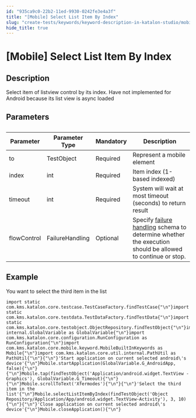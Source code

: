 ```yaml
---
id: "935ca9c0-22b2-11ed-9930-0242fe3e4a3f"
title: "[Mobile] Select List Item By Index"
slug: "create-tests/keywords/keyword-description-in-katalon-studio/mobile-keywords/mobile-select-list-item-by-index"
hide_title: true
---
```


# <a id="id_0" class="anchor_top_offset"/><a id="ariaid-title1" class="anchor_top_offset"/>[Mobile] Select List Item By Index


## <a id="id_0__id_1" class="anchor_top_offset"/>Description

              
<p xmlns="http://www.w3.org/1999/xhtml" className="p">Select item of listview control by its index. Have not   implemented for Android because its list view is async loaded</p> 
      

## <a id="id_0__id_2" class="anchor_top_offset"/>Parameters  

              
<table xmlns="http://www.w3.org/1999/xhtml" className="table anchor_top_offset" id="id_0__b83a6e87-92f9-4a7b-8d01-6b93bb498fef"><caption /><thead className="thead"><tr className><th className="entry anchor_top_offset" id="id_0__b83a6e87-92f9-4a7b-8d01-6b93bb498fef__entry__1">Parameter</th><th className="entry anchor_top_offset" id="id_0__b83a6e87-92f9-4a7b-8d01-6b93bb498fef__entry__2">Parameter Type</th><th className="entry anchor_top_offset" id="id_0__b83a6e87-92f9-4a7b-8d01-6b93bb498fef__entry__3">Mandatory</th><th className="entry anchor_top_offset" id="id_0__b83a6e87-92f9-4a7b-8d01-6b93bb498fef__entry__4">Description</th></tr></thead><tbody className="tbody"><tr className><td className="entry" headers="id_0__b83a6e87-92f9-4a7b-8d01-6b93bb498fef__entry__1 id_0__b83a6e87-92f9-4a7b-8d01-6b93bb498fef__entry__2 id_0__b83a6e87-92f9-4a7b-8d01-6b93bb498fef__entry__3 id_0__b83a6e87-92f9-4a7b-8d01-6b93bb498fef__entry__4 ">to</td><td className="entry" headers="id_0__b83a6e87-92f9-4a7b-8d01-6b93bb498fef__entry__1 id_0__b83a6e87-92f9-4a7b-8d01-6b93bb498fef__entry__2 id_0__b83a6e87-92f9-4a7b-8d01-6b93bb498fef__entry__3 id_0__b83a6e87-92f9-4a7b-8d01-6b93bb498fef__entry__4 ">TestObject</td><td className="entry" headers="id_0__b83a6e87-92f9-4a7b-8d01-6b93bb498fef__entry__1 id_0__b83a6e87-92f9-4a7b-8d01-6b93bb498fef__entry__2 id_0__b83a6e87-92f9-4a7b-8d01-6b93bb498fef__entry__3 id_0__b83a6e87-92f9-4a7b-8d01-6b93bb498fef__entry__4 ">Required</td><td className="entry" headers="id_0__b83a6e87-92f9-4a7b-8d01-6b93bb498fef__entry__1 id_0__b83a6e87-92f9-4a7b-8d01-6b93bb498fef__entry__2 id_0__b83a6e87-92f9-4a7b-8d01-6b93bb498fef__entry__3 id_0__b83a6e87-92f9-4a7b-8d01-6b93bb498fef__entry__4 ">Represent a mobile element</td></tr><tr className><td className="entry" headers="id_0__b83a6e87-92f9-4a7b-8d01-6b93bb498fef__entry__1 id_0__b83a6e87-92f9-4a7b-8d01-6b93bb498fef__entry__2 id_0__b83a6e87-92f9-4a7b-8d01-6b93bb498fef__entry__3 id_0__b83a6e87-92f9-4a7b-8d01-6b93bb498fef__entry__4 ">index</td><td className="entry" headers="id_0__b83a6e87-92f9-4a7b-8d01-6b93bb498fef__entry__1 id_0__b83a6e87-92f9-4a7b-8d01-6b93bb498fef__entry__2 id_0__b83a6e87-92f9-4a7b-8d01-6b93bb498fef__entry__3 id_0__b83a6e87-92f9-4a7b-8d01-6b93bb498fef__entry__4 ">int</td><td className="entry" headers="id_0__b83a6e87-92f9-4a7b-8d01-6b93bb498fef__entry__1 id_0__b83a6e87-92f9-4a7b-8d01-6b93bb498fef__entry__2 id_0__b83a6e87-92f9-4a7b-8d01-6b93bb498fef__entry__3 id_0__b83a6e87-92f9-4a7b-8d01-6b93bb498fef__entry__4 ">Required</td><td className="entry" headers="id_0__b83a6e87-92f9-4a7b-8d01-6b93bb498fef__entry__1 id_0__b83a6e87-92f9-4a7b-8d01-6b93bb498fef__entry__2 id_0__b83a6e87-92f9-4a7b-8d01-6b93bb498fef__entry__3 id_0__b83a6e87-92f9-4a7b-8d01-6b93bb498fef__entry__4 ">Item index (1-based indexed)</td></tr><tr className><td className="entry" headers="id_0__b83a6e87-92f9-4a7b-8d01-6b93bb498fef__entry__1 id_0__b83a6e87-92f9-4a7b-8d01-6b93bb498fef__entry__2 id_0__b83a6e87-92f9-4a7b-8d01-6b93bb498fef__entry__3 id_0__b83a6e87-92f9-4a7b-8d01-6b93bb498fef__entry__4 ">timeout</td><td className="entry" headers="id_0__b83a6e87-92f9-4a7b-8d01-6b93bb498fef__entry__1 id_0__b83a6e87-92f9-4a7b-8d01-6b93bb498fef__entry__2 id_0__b83a6e87-92f9-4a7b-8d01-6b93bb498fef__entry__3 id_0__b83a6e87-92f9-4a7b-8d01-6b93bb498fef__entry__4 ">int</td><td className="entry" headers="id_0__b83a6e87-92f9-4a7b-8d01-6b93bb498fef__entry__1 id_0__b83a6e87-92f9-4a7b-8d01-6b93bb498fef__entry__2 id_0__b83a6e87-92f9-4a7b-8d01-6b93bb498fef__entry__3 id_0__b83a6e87-92f9-4a7b-8d01-6b93bb498fef__entry__4 ">Required</td><td className="entry" headers="id_0__b83a6e87-92f9-4a7b-8d01-6b93bb498fef__entry__1 id_0__b83a6e87-92f9-4a7b-8d01-6b93bb498fef__entry__2 id_0__b83a6e87-92f9-4a7b-8d01-6b93bb498fef__entry__3 id_0__b83a6e87-92f9-4a7b-8d01-6b93bb498fef__entry__4 ">System will wait at most timeout (seconds) to return         result</td></tr><tr className><td className="entry" headers="id_0__b83a6e87-92f9-4a7b-8d01-6b93bb498fef__entry__1 id_0__b83a6e87-92f9-4a7b-8d01-6b93bb498fef__entry__2 id_0__b83a6e87-92f9-4a7b-8d01-6b93bb498fef__entry__3 id_0__b83a6e87-92f9-4a7b-8d01-6b93bb498fef__entry__4 ">flowControl</td><td className="entry" headers="id_0__b83a6e87-92f9-4a7b-8d01-6b93bb498fef__entry__1 id_0__b83a6e87-92f9-4a7b-8d01-6b93bb498fef__entry__2 id_0__b83a6e87-92f9-4a7b-8d01-6b93bb498fef__entry__3 id_0__b83a6e87-92f9-4a7b-8d01-6b93bb498fef__entry__4 ">FailureHandling</td><td className="entry" headers="id_0__b83a6e87-92f9-4a7b-8d01-6b93bb498fef__entry__1 id_0__b83a6e87-92f9-4a7b-8d01-6b93bb498fef__entry__2 id_0__b83a6e87-92f9-4a7b-8d01-6b93bb498fef__entry__3 id_0__b83a6e87-92f9-4a7b-8d01-6b93bb498fef__entry__4 ">Optional</td><td className="entry" headers="id_0__b83a6e87-92f9-4a7b-8d01-6b93bb498fef__entry__1 id_0__b83a6e87-92f9-4a7b-8d01-6b93bb498fef__entry__2 id_0__b83a6e87-92f9-4a7b-8d01-6b93bb498fef__entry__3 id_0__b83a6e87-92f9-4a7b-8d01-6b93bb498fef__entry__4 ">Specify <a className="xref" href="/maintain/configure-failure-handling-settings-in-katalon-studio">failure handling</a> schema to         determine whether the execution should be allowed to continue or         stop.</td></tr></tbody></table> 
      

## <a id="id_0__id_3" class="anchor_top_offset"/>Example

              
<p xmlns="http://www.w3.org/1999/xhtml" className="p">You want to select the third item in the list</p> 
              
<pre xmlns="http://www.w3.org/1999/xhtml" className="pre codeblock"><code>import static com.kms.katalon.core.testcase.TestCaseFactory.findTestCase{"\n"}import static com.kms.katalon.core.testdata.TestDataFactory.findTestData{"\n"}import static com.kms.katalon.core.testobject.ObjectRepository.findTestObject{"\n"}import internal.GlobalVariable as GlobalVariable{"\n"}import com.kms.katalon.core.configuration.RunConfiguration as RunConfiguration{"\n"}import com.kms.katalon.core.mobile.keyword.MobileBuiltInKeywords as Mobile{"\n"}import com.kms.katalon.core.util.internal.PathUtil as PathUtil{"\n"}{"\n"}'Start application on current selected android\'s device'{"\n"}Mobile.startApplication(GlobalVariable.G_AndroidApp, false){"\n"}{"\n"}Mobile.tap(findTestObject('Application/android.widget.TextView - Graphics'), GlobalVariable.G_Timeout){"\n"}{"\n"}Mobile.scrollToText('Xfermodes'){"\n"}{"\n"}'Select the third item in the list'{"\n"}Mobile.selectListItemByIndex(findTestObject('Object Repository/Application/App/android.widget.TextView-Activity'), 3, 10){"\n"}{"\n"}'Close application on current selected android\'s device'{"\n"}Mobile.closeApplication(){"\n"}</code></pre> 
            
